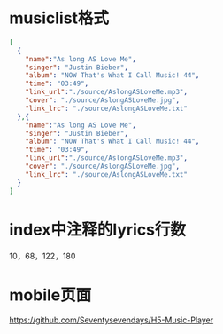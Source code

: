 # musiclist格式
```json
[
  {
    "name":"As long AS Love Me",
    "singer": "Justin Bieber",
    "album": "NOW That's What I Call Music! 44",
    "time": "03:49",
    "link_url":"./source/AslongASLoveMe.mp3",
    "cover": "./source/AslongASLoveMe.jpg",
    "link_lrc": "./source/AslongASLoveMe.txt"
  },{
    "name":"As long AS Love Me",
    "singer": "Justin Bieber",
    "album": "NOW That's What I Call Music! 44",
    "time": "03:49",
    "link_url":"./source/AslongASLoveMe.mp3",
    "cover": "./source/AslongASLoveMe.jpg",
    "link_lrc": "./source/AslongASLoveMe.txt"
  }
]
```

# index中注释的lyrics行数
10，68，122，180

# mobile页面
https://github.com/Seventysevendays/H5-Music-Player
